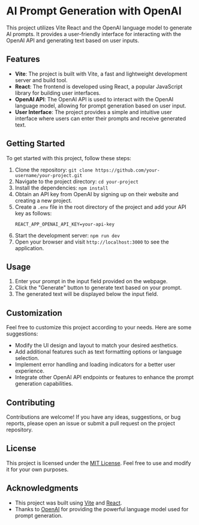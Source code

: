 # AI Prompt Generation with OpenAI

This project utilizes Vite React and the OpenAI language model to generate AI prompts. It provides a user-friendly interface for interacting with the OpenAI API and generating text based on user inputs.

## Features

- **Vite**: The project is built with Vite, a fast and lightweight development server and build tool.
- **React**: The frontend is developed using React, a popular JavaScript library for building user interfaces.
- **OpenAI API**: The OpenAI API is used to interact with the OpenAI language model, allowing for prompt generation based on user input.
- **User Interface**: The project provides a simple and intuitive user interface where users can enter their prompts and receive generated text.

## Getting Started

To get started with this project, follow these steps:

1. Clone the repository: `git clone https://github.com/your-username/your-project.git`
2. Navigate to the project directory: `cd your-project`
3. Install the dependencies: `npm install`
4. Obtain an API key from OpenAI by signing up on their website and creating a new project.
5. Create a `.env` file in the root directory of the project and add your API key as follows:
   ```
   REACT_APP_OPENAI_API_KEY=your-api-key
   ```
6. Start the development server: `npm run dev`
7. Open your browser and visit `http://localhost:3000` to see the application.

## Usage

1. Enter your prompt in the input field provided on the webpage.
2. Click the "Generate" button to generate text based on your prompt.
3. The generated text will be displayed below the input field.

## Customization

Feel free to customize this project according to your needs. Here are some suggestions:

- Modify the UI design and layout to match your desired aesthetics.
- Add additional features such as text formatting options or language selection.
- Implement error handling and loading indicators for a better user experience.
- Integrate other OpenAI API endpoints or features to enhance the prompt generation capabilities.

## Contributing

Contributions are welcome! If you have any ideas, suggestions, or bug reports, please open an issue or submit a pull request on the project repository.

## License

This project is licensed under the [MIT License](LICENSE). Feel free to use and modify it for your own purposes.

## Acknowledgments

- This project was built using [Vite](https://vitejs.dev/) and [React](https://reactjs.org/).
- Thanks to [OpenAI](https://openai.com/) for providing the powerful language model used for prompt generation.
